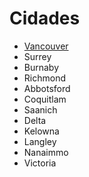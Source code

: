 # Cidades
* [Vancouver](https://pt.wikipedia.org/wiki/Vancouver)
* Surrey
* Burnaby
* Richmond
* Abbotsford
* Coquitlam
* Saanich
* Delta
* Kelowna
* Langley
* Nanaimmo
* Victoria

